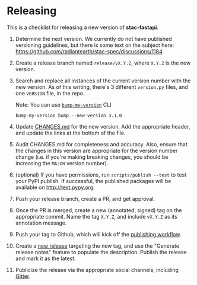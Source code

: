 # Releasing

This is a checklist for releasing a new version of **stac-fastapi**.

1. Determine the next version. We currently do not have published versioning guidelines, but there is some text on the subject here: <https://github.com/radiantearth/stac-spec/discussions/1184>.
2. Create a release branch named `release/vX.Y.Z`, where `X.Y.Z` is the new version.
3. Search and replace all instances of the current version number with the new version. As of this writing, there's 3 different `version.py` files, and one `VERSION` file, in the repo.

    Note: You can use [`bump-my-version`](https://github.com/callowayproject/bump-my-version) CLI
    ```
    bump-my-version bump --new-version 3.1.0
    ```

4. Update [CHANGES.md](./CHANGES.md) for the new version. Add the appropriate header, and update the links at the bottom of the file.
5. Audit CHANGES.md for completeness and accuracy. Also, ensure that the changes in this version are appropriate for the version number change (i.e. if you're making breaking changes, you should be increasing the `MAJOR` version number).
6. (optional) If you have permissions, run `scripts/publish --test` to test your PyPI publish. If successful, the published packages will be available on <http://test.pypy.org>.
7. Push your release branch, create a PR, and get approval.
8. Once the PR is merged, create a new (annotated, signed) tag on the appropriate commit. Name the tag `X.Y.Z`, and include `vX.Y.Z` as its annotation message.
9. Push your tag to Github, which will kick off the [publishing workflow](.github/workflows/publish.yml).
10. Create a [new release](https://github.com/stac-utils/stac-fastapi/releases/new) targeting the new tag, and use the "Generate release notes" feature to populate the description. Publish the release and mark it as the latest.
11. Publicize the release via the appropriate social channels, including [Gitter](https://matrix.to/#/#SpatioTemporal-Asset-Catalog_python:gitter.im).

